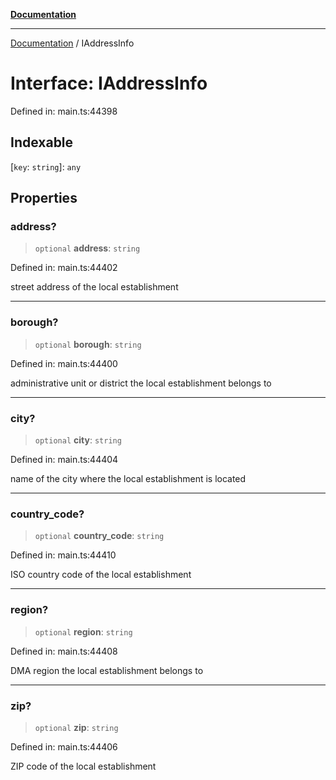 [**Documentation**](../README.md)

***

[Documentation](../README.md) / IAddressInfo

# Interface: IAddressInfo

Defined in: main.ts:44398

## Indexable

\[`key`: `string`\]: `any`

## Properties

### address?

> `optional` **address**: `string`

Defined in: main.ts:44402

street address of the local establishment

***

### borough?

> `optional` **borough**: `string`

Defined in: main.ts:44400

administrative unit or district the local establishment belongs to

***

### city?

> `optional` **city**: `string`

Defined in: main.ts:44404

name of the city where the local establishment is located

***

### country\_code?

> `optional` **country\_code**: `string`

Defined in: main.ts:44410

ISO country code of the local establishment

***

### region?

> `optional` **region**: `string`

Defined in: main.ts:44408

DMA region the local establishment belongs to

***

### zip?

> `optional` **zip**: `string`

Defined in: main.ts:44406

ZIP code of the local establishment
